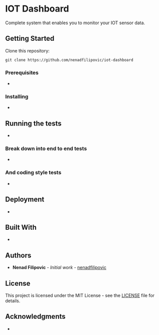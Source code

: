 # IOT Dashboard

Complete system that enables you to monitor your IOT sensor data.

## Getting Started

Clone this repository:

```
git clone https://github.com/nenadfilipovic/iot-dashboard
```

### Prerequisites

-

### Installing

-

## Running the tests

-

### Break down into end to end tests

-

### And coding style tests

-

## Deployment

-

## Built With

-

## Authors

* **Nenad Filipovic** - *Initial work* - [nenadfilipovic](https://github.com/nenadfilipovic)

## License

This project is licensed under the MIT License - see the [LICENSE](LICENSE) file for details.

## Acknowledgments

-